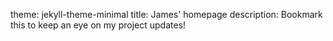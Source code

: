 theme: jekyll-theme-minimal
title: James' homepage
description: Bookmark this to keep an eye on my project updates!
